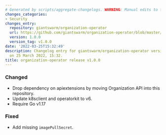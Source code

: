 ```yaml
---
# Generated by scripts/aggregate-changelogs. WARNING: Manual edits to this files will be overwritten.
changes_categories:
- Security
changes_entry:
  repository: giantswarm/organization-operator
  url: https://github.com/giantswarm/organization-operator/blob/master/CHANGELOG.md#100---2022-03-25
  version: 1.0.0
  version_tag: v1.0.0
date: '2022-03-25T15:32:49'
description: Changelog entry for giantswarm/organization-operator version 1.0.0, published
  on 25 March 2022, 15:32.
title: organization-operator release v1.0.0
---
```


### Changed
- Drop dependency on apiextensions by moving Organization API into this repository.
- Update k8sclient and operatorkit to v6.
- Require Go v1.17
### Fixed
- Add missing `imagePullSecret`.
